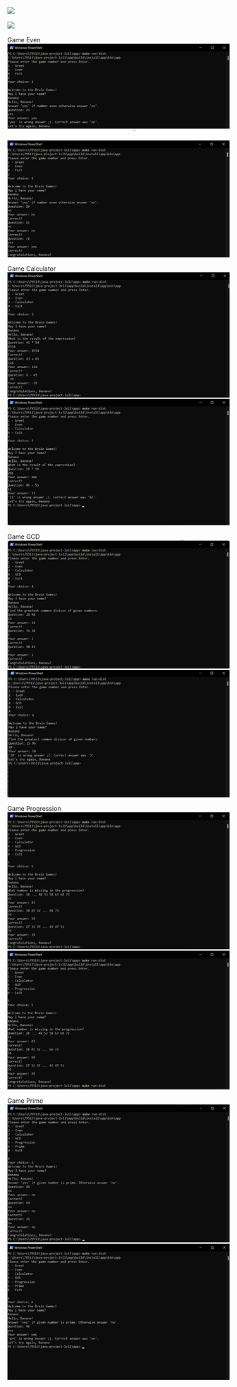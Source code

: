 <a href="https://codeclimate.com/github/winone6666/java-project-lvl1/maintainability"><img src="https://api.codeclimate.com/v1/badges/bebb889df0bee4ef10f7/maintainability" /></a>

<a href="https://codeclimate.com/github/winone6666/java-project-lvl1/test_coverage"><img src="https://api.codeclimate.com/v1/badges/bebb889df0bee4ef10f7/test_coverage"/></a>

Game Even
![img.png](screenshotsGames/img.png)
![img_1.png](screenshotsGames/img_1.png)

Game Calculator
![img_2.png](screenshotsGames/img_2.png)
![img_3.png](screenshotsGames/img_3.png)

Game GCD
![img_4.png](screenshotsGames/img_4.png)
![img_5.png](screenshotsGames/img_5.png)

Game Progression
![img_6.png](screenshotsGames/img_6.png)
![img_7.png](screenshotsGames/img_7.png)

Game Prime
![img_8.png](screenshotsGames/img_8.png)
![img_9.png](screenshotsGames/img_9.png)
